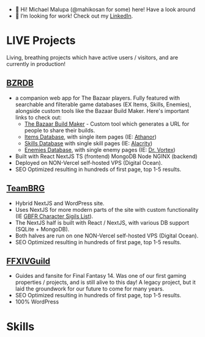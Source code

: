 - 👋 Hi! Michael Malupa (@mahikosan for some) here! Have a look around 
- 👀 I’m looking for work! Check out my [LinkedIn](www.linkedin.com/in/michael-malupa).

# LIVE Projects
Living, breathing projects which have active users / visitors, and are currently in production!

## [BZRDB](https://bzrdb.com)
- a companion web app for The Bazaar players. Fully featured with searchable and filterable game databases (EX Items, Skills, Enemies), alongside custom tools like the Bazaar Build Maker. Here's important links to check out:
  - [The Bazaar Build Maker](https://bzrdb.com/bazaar-build-maker) - Custom tool which generates a URL for people to share their builds.
  - [Items Database](https://bzrdb.com/items), with single item pages (IE: [Athanor](https://bzrdb.com/items/athanor))
  - [Skills Database](https://bzrdb.com/skills) with single skill pages (IE: [Alacrity](https://bzrdb.com/skills/alacrity))
  - [Enemies Database](https://bzrdb.com/enemy), with single enemy pages (IE: [Dr. Vortex](https://bzrdb.com/enemy/dr-vortex))
- Built with React NextJS TS (frontend) MongoDB Node NGINX (backend)
- Deployed on NON-Vercel self-hosted VPS (Digital Ocean).
- SEO Optimized resulting in hundreds of first page, top 1-5 results.

## [TeamBRG](https://www.teambrg.com)
- Hybrid NextJS and WordPress site.
- Uses NextJS for more modern parts of the site with custom functionality (IE [GBFR Character Sigils List](https://teambrg.com/granblue-fantasy-relink/db/sigils/gbfr-character-sigils-list-guide)).
- The NextJS half is built with React / NextJS, with various DB support (SQLite + MongoDB).
- Both halves are run on one NON-Vercel self-hosted VPS (Digital Ocean).
- SEO Optimized resulting in hundreds of first page, top 1-5 results.

## [FFXIVGuild](https://www.ffxivguild.com)
- Guides and fansite for Final Fantasy 14. Was one of our first gaming properties / projects, and is still alive to this day! A legacy project, but it laid the groundwork for our future to come for many years.
- SEO Optimized resulting in hundreds of first page, top 1-5 results.
- 100% WordPress

# Skills

<!---
mahikosan/mahikosan is a ✨ special ✨ repository because its `README.md` (this file) appears on your GitHub profile.
You can click the Preview link to take a look at your changes.
--->
